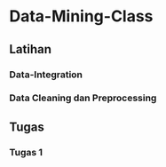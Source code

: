 # Data-Mining-Class
## Latihan
### Data-Integration
### Data Cleaning dan Preprocessing
## Tugas
### Tugas 1
